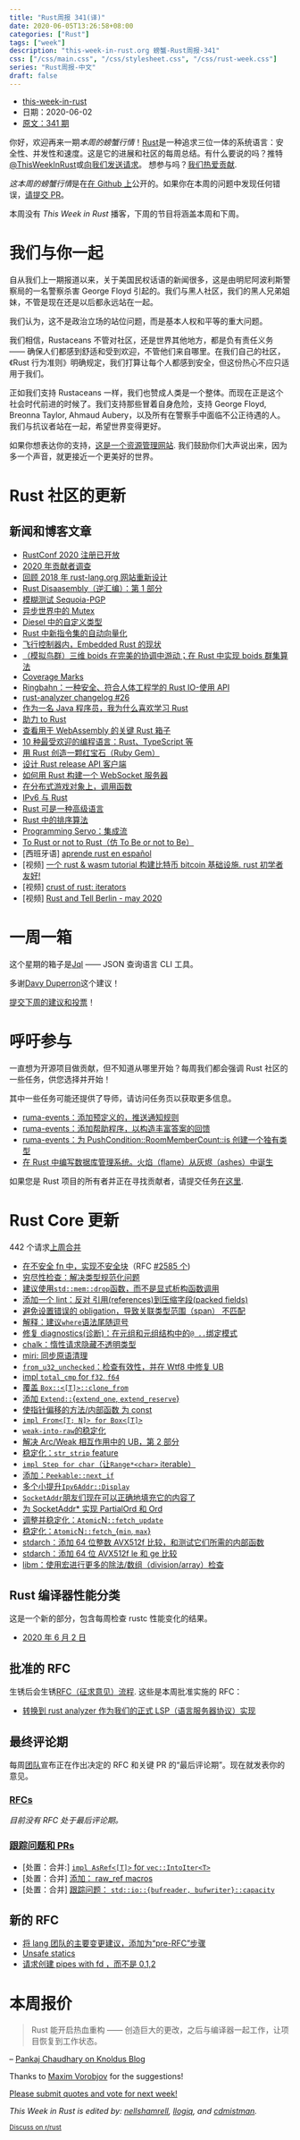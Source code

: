 ```yaml
---
title: "Rust周报 341(译)"
date: 2020-06-05T13:26:58+08:00
categories: ["Rust"]
tags: ["week"]
description: "this-week-in-rust.org 螃蟹-Rust周报-341"
css: ["/css/main.css", "/css/stylesheet.css", "/css/rust-week.css"]
series: "Rust周报-中文"
draft: false
---
```


- [this-week-in-rust](https://this-week-in-rust.org)
- 日期：2020-06-02
- [原文：341 期](https://this-week-in-rust.org/blog/2020/06/02/this-week-in-rust-341/)

你好，欢迎再来一期*本周的螃蟹行情*！[Rust](http://rust-lang.org)是一种追求三位一体的系统语言：安全性、并发性和速度。这是它的进展和社区的每周总结。有什么要说的吗？推特[@ThisWeekInRust](https://twitter.com/ThisWeekInRust)或[向我们发送请求](https://github.com/cmr/this-week-in-rust)。 想参与吗？[我们热爱贡献](https://github.com/rust-lang/rust/blob/master/CONTRIBUTING.md).

*这本周的螃蟹行情*是在[在 Github 上](https://github.com/cmr/this-week-in-rust)公开的。如果你在本周的问题中发现任何错误，[请提交 PR](https://github.com/cmr/this-week-in-rust/pulls)。

本周没有 _This Week in Rust_ 播客，下周的节目将涵盖本周和下周。

# 我们与你一起

自从我们上一期报道以来，关于美国民权话语的新闻很多，这是由明尼阿波利斯警察局的一名警察杀害 George Floyd 引起的。我们与黑人社区，我们的黑人兄弟姐妹，不管是现在还是以后都永远站在一起。

我们认为，这不是政治立场的站位问题，而是基本人权和平等的重大问题。

我们相信，Rustaceans 不管对社区，还是世界其他地方，都是负有责任义务 —— 确保人们都感到舒适和受到欢迎，不管他们来自哪里。在我们自己的社区，《Rust 行为准则》明确规定，我们打算让每个人都感到安全，但这份热心不应只适用于我们。

正如我们支持 Rustaceans 一样，我们也赞成人类是一个整体。而现在正是这个社会时代前进的时候了。我们支持那些冒着自身危险，支持 George Floyd, Breonna Taylor, Ahmaud Aubery，以及所有在警察手中面临不公正待遇的人。我们与抗议者站在一起，希望世界变得更好。

如果你想表达你的支持，[这是一个资源管理网站](https://blacklivesmatters.carrd.co/). 我们鼓励你们大声说出来，因为多一个声音，就更接近一个更美好的世界。

# Rust 社区的更新

## 新闻和博客文章

- [RustConf 2020 注册已开放](https://rustconf.com/)
- [2020 年贡献者调查](https://blog.rust-lang.org/inside-rust/2020/05/27/contributor-survey.html)
- [回顾 2018 年 rust-lang.org 网站重新设计](https://blog.rust-lang.org/inside-rust/2020/05/26/website-retrospective.html)
- [Rust Disaasembly（逆汇编）：第 1 部分](https://giordi91.github.io/post/disassemlbyrust1/)
- [模糊测试 Sequoia-PGP](https://blog.hackeriet.no/fuzzing-sequoia/)
- [异步世界中的 Mutex](https://kitsu.me/posts/2020_06_01_mutex_in_async_world)
- [Diesel 中的自定义类型](https://kitsu.me/posts/2020_05_24_custom_types_in_diesel)
- [Rust 中新指令集的自动向量化](https://www.nickwilcox.com/blog/autovec2/)
- [飞行控制器内，Embedded Rust 的现状](https://gist.github.com/tstellanova/81c963f556522447dd007a0c3a84ebc3)
- [（模拟鸟群）三维 boids 在完美的协调中游动；在 Rust 中实现 boids 群集算法](https://www.reddit.com/r/rust/comments/gsldbi/3d_boids_swimming_along_in_perfect_harmony/)
- [Coverage Marks](https://ferrous-systems.com/blog/coverage-marks/)
- [Ringbahn：一种安全、符合人体工程学的 Rust IO-使用 API](https://boats.gitlab.io/blog/post/ringbahn/)
- [rust-analyzer changelog #26](https://rust-analyzer.github.io/thisweek/2020/05/25/changelog-26.html)
- [作为一名 Java 程序员，我为什么喜欢学习 Rust](https://opensource.com/article/20/5/rust-java)
- [助力 to Rust](https://blog.elinvynia.com/posts/2020-05-26-contributing-to-rust.html)
- [查看用于 WebAssembly 的关键 Rust 箱子](https://blog.knoldus.com/get-a-look-on-key-rust-crates-for-webassembly/)
- [10 种最受欢迎的编程语言：Rust、TypeScript 等](https://insights.dice.com/2020/05/29/10-most-loved-programming-languages-rust-typescript-more/)
- [用 Rust 创造一颗红宝石（Ruby Gem）](https://richardpatching.com/2020/05/22/creating-a-ruby-gem-with-rust.html)
- [设计 Rust release API 客户端](https://medium.com/cognite/designing-the-rust-unleash-api-client-6809c95aa568)
- [如何用 Rust 构建一个 WebSocket 服务器](https://blog.logrocket.com/how-to-build-a-websocket-server-with-rust/)
- [在分布式游戏对象上，调用函数](https://dev.to/autodidaddict/invoking-functions-on-distributed-game-objects-37b1)
- [IPv6 与 Rust](https://blog.apnic.net/2020/06/02/ipv6-and-rust/)
- [Rust 可是一种高级语言](https://llogiq.github.io/2020/05/30/hi.html)
- [Rust 中的排序算法](https://dev.to/jlkiri/sorting-algorithms-in-rust-1386)
- [Programming Servo：集成流](https://medium.com/@polyglot_factotum/programming-servo-integrating-readablestream-1a7faebeeed7?source=friends_link&sk=e297efa0a9e9d59d59233f3ec7038b1c)
- [To Rust or not to Rust（仿 To Be or not to Be）](https://oldmill.cz/2020-05-31-to-rust-or-not.html)
- \[西班牙语] [aprende rust en español](<[https://dev.to/robertohertasm/aprende-rust-en-espanol-1pea](https://dev.to/robertohuertasm/aprende-rust-en-espanol-1pea)>)
- \[视频] [一个 rust & wasm tutorial 构建比特币 bitcoin 基础设施. rust 初学者友好!](https://www.youtube.com/watch?v=qaykNPHJcyw)
- \[视频] [crust of rust: iterators](https://www.youtube.com/watch?v=yozQ9C69pNs&feature=emb_logo)
- \[视频] [Rust and Tell Berlin - may 2020](https://www.youtube.com/watch?v=rpilJV-eIVw&feature=emb_logo)

# 一周一箱

这个星期的箱子是[Jql](https://github.com/yamafaktory/jql) —— JSON 查询语言 CLI 工具。

多谢[Davy Duperron](https://users.rust-lang.org/t/crate-of-the-week/2704/775)这个建议！

[提交下周的建议和投票][submit_crate]！

[submit_crate]: https://users.rust-lang.org/t/crate-of-the-week/2704

# 呼吁参与

一直想为开源项目做贡献，但不知道从哪里开始？每周我们都会强调 Rust 社区的一些任务，供您选择并开始！

其中一些任务可能还提供了导师，请访问任务页以获取更多信息。

- [ruma-events：添加预定义的，推送通知规则](https://github.com/ruma/ruma-events/issues/105)
- [ruma-events：添加帮助程序，以构造丰富答案的回馈](https://github.com/ruma/ruma-events/issues/81)
- [ruma-events：为 PushCondition::RoomMemberCount::is 创建一个独有类型](https://github.com/ruma/ruma-events/issues/104)
- [在 Rust 中编写数据库管理系统。火焰（flame）从灰烬（ashes）中诞生](https://alex-dukhno.github.io/2020-05-30-Writing-database-management-system-in-Rust.-When-the-flame-is-born-from-the-ashes/)

如果您是 Rust 项目的所有者并正在寻找贡献者，请提交任务[在这里][guidelines].

[guidelines]: https://users.rust-lang.org/t/twir-call-for-participation/4821

# Rust Core 更新

442 个请求[上周合并][merged]

[merged]: https://github.com/search?q=is%3Apr+org%3Arust-lang+is%3Amerged+merged%3A2020-05-25..2020-06-01

- [在不安全 fn 中，实现不安全块](https://github.com/rust-lang/rust/pull/71862)（RFC [#2585 个](https://rust-lang.github.io/rfcs/2585-unsafe-block-in-unsafe-fn.html))
- [穷尽性检查：解决类型规范化问题](https://github.com/rust-lang/rust/pull/72506)
- [建议使用`std::mem::drop`函数，而不是显式析构函数调用](https://github.com/rust-lang/rust/pull/72383)
- [添加一个 lint：反对 引用(references)到压缩字段(packed fields)](https://github.com/rust-lang/rust/pull/72270)
- [避免设置错误的 obligation，导致关联类型范围（span） 不匹配](https://github.com/rust-lang/rust/pull/72807)
- [解释：建议`where`语法尾随逗号](https://github.com/rust-lang/rust/pull/72715)
- [修复 diagnostics(诊断)：在元组和元组结构中的`@ ..`绑定模式](https://github.com/rust-lang/rust/pull/72677)
- [chalk：惰性请求隐藏不透明类型](https://github.com/rust-lang/chalk/pull/478)
- [miri: 同步原语清理](https://github.com/rust-lang/miri/pull/1441)
- [`from_u32_unchecked`：检查有效性，并在 Wtf8 中修复 UB](https://github.com/rust-lang/rust/pull/72683)
- [impl `total_cmp` for `f32`, `f64`](https://github.com/rust-lang/rust/pull/72568)
- [覆盖 `Box::<[T]>::clone_from`](https://github.com/rust-lang/rust/pull/72499)
- [添加 `Extend::`{`extend_one`, `extend_reserve`}](https://github.com/rust-lang/rust/pull/72162)
- [使指针偏移的方法/内部函数 为 const](https://github.com/rust-lang/rust/pull/71500)
- [`impl From<[T; N]> for Box<[T]>`](https://github.com/rust-lang/rust/pull/71095)
- [`weak-into-raw`的稳定化](https://github.com/rust-lang/rust/pull/72288)
- [解决 Arc/Weak 相互作用中的 UB，第 2 部分](https://github.com/rust-lang/rust/pull/72533)
- [稳定化：`str_strip` feature](https://github.com/rust-lang/rust/pull/72466)
- [`impl Step for char`（让`Range*<char>` iterable）](https://github.com/rust-lang/rust/pull/72413)
- [添加：`Peekable::next_if`](https://github.com/rust-lang/rust/pull/72310)
- [多个小提升`Ipv6Addr::Display`](https://github.com/rust-lang/rust/pull/72407)
- [`SocketAddr`朋友们现在可以正确地填充它的内容了](https://github.com/rust-lang/rust/pull/72398)
- [为 SocketAddr\* 实现 PartialOrd 和 Ord](https://github.com/rust-lang/rust/pull/72239)
- [调整并稳定化：`Atomic`N`::fetch_update`](https://github.com/rust-lang/rust/pull/71843)
- [稳定化：`Atomic`N`::fetch_`{`min`, `max`}](https://github.com/rust-lang/rust/pull/72324)
- [stdarch：添加 64 位整数 AVX512f 比较，和测试它们所需的内部函数](https://github.com/rust-lang/stdarch/pull/856)
- [stdarch：添加 64 位 AVX512f le 和 ge 比较](https://github.com/rust-lang/stdarch/pull/861)
- [libm：使用宏进行更多的除法/数组（division/array）检查](https://github.com/rust-lang/libm/pull/244)

## Rust 编译器性能分类

这是一个新的部分，包含每周检查 rustc 性能变化的结果。

- [2020 年 6 月 2 日](https://github.com/rust-lang/rustc-perf/blob/master/triage/2020.md#2020-06-02)

## 批准的 RFC

生锈后会生锈[RFC（征求意见）流程](https://github.com/rust-lang/rfcs#rust-rfcs). 这些是本周批准实施的 RFC：

- [转换到 rust analyzer 作为我们的正式 LSP（语言服务器协议）实现](https://github.com/rust-lang/rfcs/pull/2912)

## 最终评论期

每周[团队](https://www.rust-lang.org/team.html)宣布正在作出决定的 RFC 和关键 PR 的“最后评论期”。现在就发表你的意见。

### [RFCs](https://github.com/rust-lang/rfcs/labels/final-comment-period)

_目前没有 RFC 处于最后评论期。_

### [跟踪问题和 PRs](https://github.com/rust-lang/rust/labels/final-comment-period)

- \[处置：合并:] [`impl AsRef<[T]>` for `vec::IntoIter<T>`](https://github.com/rust-lang/rust/pull/72583)
- \[处置：合并] [添加： raw_ref macros](https://github.com/rust-lang/rust/pull/72279)
- \[处置：合并] [跟踪问题： `std::io::{bufreader, bufwriter}::capacity`](https://github.com/rust-lang/rust/issues/68833)

## 新的 RFC

- [将 lang 团队的主要变更建议，添加为“pre-RFC”步骤](https://github.com/rust-lang/rfcs/pull/2936)
- [Unsafe statics](https://github.com/rust-lang/rfcs/pull/2937)
- [请求创建 pipes with fd ，而不是 0,1,2 ](https://github.com/rust-lang/rfcs/pull/2939)

# 本周报价

> Rust 能开启热血重构 —— 创造巨大的更改，之后与编译器一起工作，让项目恢复到工作状态。

– [Pankaj Chaudhary on Knoldus Blog](https://blog.knoldus.com/some-extensive-projects-working-with-rust)

Thanks to [Maxim Vorobjov](https://users.rust-lang.org/t/twir-quote-of-the-week/328/880) for the suggestions!

[Please submit quotes and vote for next week!](https://users.rust-lang.org/t/twir-quote-of-the-week/328)

_This Week in Rust is edited by: [nellshamrell](https://github.com/nellshamrell), [llogiq](https://github.com/llogiq), and [cdmistman](https://github.com/cdmistman)._

<small>[Discuss on r/rust](https://www.reddit.com/r/rust/comments/gvwvep/this_week_in_rust_341/)</small>

